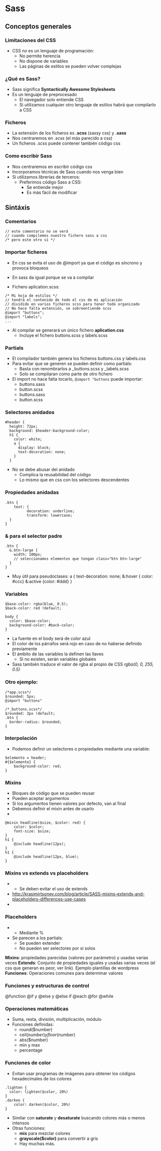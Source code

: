 # Sass



## Conceptos generales


### Limitaciones del CSS
- CSS no es un lenguaje de programación:
  - No permite herencia
  - No dispone de variables
  - Las páginas de estilos se pueden volver complejas


### ¿Qué es Sass?
- Sass significa **Syntactically Awesome Stylesheets**
- Es un lenguaje de preprocesado
  - El navegador solo entiende CSS
  - Si utilizamos cualquier otro lenguaje de estilos habrá que compilarlo a CSS


### Ficheros
- La extensión de los ficheros es **.scss** (sassy css) y **.sass**
- Nos centraremos en *.scss* (el más parecido a css)
- Un ficheros *.scss* puede contener también código css


### Como escribir Sass
- Nos centraremos en escribir código css
- Incorporamos técnicas de Sass cuando nos venga bien
- Si utilizamos librerías de terceros:
  - Preferimos código Sass a CSS:
    - Se entiende mejor
    - Es más fácil de modificar



## Sintáxis


### Comentarios 
```
// este comentario no se verá
// cuando compilemos nuestro fichero sass a css
/* pero este otro sí */
```


### Importar ficheros
- En css se evita el uso de @import ya que el código es síncrono y provoca bloqueos
- En sass da igual porque se va a compilar

- Fichero aplication.scss:
```
/* Mi hoja de estilos */
// tendrá el contenido de todo el css de mi aplicación 
// dividido en varios ficheros scss para tener todo organizado
// No hace falta extensión, se sobreentiende scss
@import "buttons";
@import "labels";
...
```
- Al compilar se generará un único fichero **aplication.css**
  - Incluye el fichero buttons.scss y labels.scss


### Partials
- El compilador también genera los ficheros buttons.css y labels.css
- Para evitar que se generen se pueden definir como partials:
  - Basta con renombrarlos a _buttons.scss y _labels.scss
  - Solo se compilaran como parte de otro fichero 
- El import no hace falta tocarlo, ```@import "buttons``` puede importar:
  - buttons.sass
  - button.scss
  - buttons.sass
  - button.scss


### Selectores anidados
```
#header {
  height: 72px;
  background: $header-background-color;
  h1 {
    color: white;
    a {
      display: block;
      text-decoration: none;
    }
  }
```
- No se debe abusar del anidado
  - Complica la reusabilidad del código
  - Lo mismo que en css con los selectores descendentes


### Propiedades anidadas
```
.btn {
    text: {
          decoration: underline;
          transform: lowercase;
  }
}
```


### & para el selector padre
```
.btn {
  &.btn-large {
    width: 100px;
    // seleccionamos elementos que tengan class="btn btn-large"
  }
}
```
- Muy útil para pseudoclases:
a {
  text-decoration: none;
  &:hover { color: #ccc}
  &:active {color: #ddd}
}


### Variables
``` 
$base-color: rgba(blue, 0.5);
$back-color: red !default;

body {
  color: $base-color;
  background-color: #back-color;
}
```
- La fuente en el body será de color azul
- El color de los párrafos será rojo en caso de no haberse definido previamente
- El ámbito de las variables la definen las llaves
    - Si no existen, serán variables globales 
- Sass también traduce el valor de rgba al propio de CSS *rgba(0, 0, 255, 0.5)*


### Otro ejemplo:

```
/*app.scss*/
$rounded: 5px;
@import "buttons"

/*_buttons.scss*/
$rounded: 3px !default;
.btn {
  border-radius: $rounded;
}
```


### Interpolación
- Podemos definir un selectores o propiedades mediante una variable:

```
$elemento = header;
#{$elemento} {
    background-color: red;
}

```


### Mixins
- Bloques de código que se pueden reusar
- Pueden aceptar argumentos
- Si los argumentos tienen valores por defecto, van al final
- Debemos definir el mixin antes de usarlo
- 
```
@mixin headline($size, $color: red) {
    color: $color;
    font-size: $size;
}
h1 {
    @include headline(12px);
}
h1 {
    @include headline(12px, blue);
}
```


### Mixins vs extends vs placeholders

- - Se deben evitar el uso de extends
- http://krasimirtsonev.com/blog/article/SASS-mixins-extends-and-placeholders-differences-use-cases
- 
### Placeholders

- - Mediante %
- Se parecen a los partials:
    - Se pueden extender 
    - No pueden ser selectores por si solos

**Mixins**: propiedades parecidas (valores por parámetro) y usadas varias veces
**Extends**: Conjunto de propiedades iguales y usadas varias veces (el css que generan es peor, ver link). Ejemplo plantillas de wordpress
**Funciones**: Operaciones comunes para determinar valores

### Funciones y estructuras de control
@function
@if y @else y @else if
@each
@for
@while


### Operaciones matemáticas
- Suma, resta, división, multiplicación, módulo
- Funciones definidas:
    - round($number)
    - ceil($number) y floor($number)
    - abs($number)
    - min y max
    - percentage


### Funciones de color
- Evitan usar programas de imágenes para obtener los códigos hexadecimales de los colores

```
.lighten {
  color: lighten($color, 20%)
}
.darken {
    color: darken($color, 20%)
}
```
- Similar con **saturate** y **desaturate** buscando colores más o menos intensos
- Otras funciones:
  - **mix** para mezclar colores
  - **grayscale($color)** para convertir a gris
  - Hay muchas más. 

